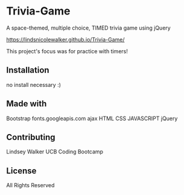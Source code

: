 # Trivia-Game
A space-themed, multiple choice, TIMED trivia game using jQuery

https://lindsnicolewalker.github.io/Trivia-Game/

This project's focus was for practice with timers!

## Installation

no install necessary :)

## Made with

Bootstrap
fonts.googleapis.com
ajax
HTML 
CSS 
JAVASCRIPT
jQuery

## Contributing

Lindsey Walker
UCB Coding Bootcamp 

## License
All Rights Reserved
